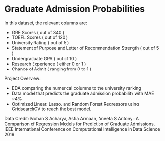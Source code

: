 # Graduate Admission Probabilities

In this dataset, the relevant columns are:
* GRE Scores ( out of 340 )
* TOEFL Scores ( out of 120 )
* University Rating ( out of 5 )
* Statement of Purpose and Letter of Recommendation Strength ( out of 5 )
* Undergraduate GPA ( out of 10 )
* Research Experience ( either 0 or 1 )
* Chance of Admit ( ranging from 0 to 1 )

Project Overview:
* EDA comparing the numerical columns to the university ranking
* Data model that predicts the graduate admission probability with MAE ~4%
* Optimized Linear, Lasso, and Random Forest Regressors using GridsearchCV to reach the best model.

Data Credit: Mohan S Acharya, Asfia Armaan, Aneeta S Antony : A Comparison of Regression Models for Prediction of Graduate Admissions, IEEE International Conference on Computational Intelligence in Data Science 2019
